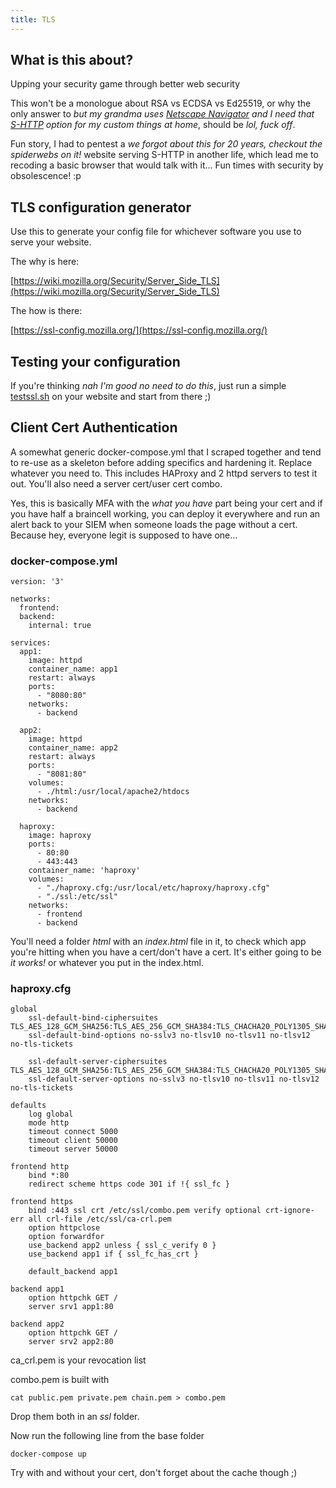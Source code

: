 ```yaml
---
title: TLS
---
```


## What is this about?
Upping your security game through better web security

This won't be a monologue about RSA vs ECDSA vs Ed25519, or why the only answer to *but my grandma uses [Netscape Navigator](https://en.wikipedia.org/wiki/Netscape) and I need that [S-HTTP](https://www.ietf.org/rfc/rfc2660.txt) option for my custom things at home*, should be *lol, fuck off*.

Fun story, I had to pentest a *we forgot about this for 20 years, checkout the spiderwebs on it!* website serving S-HTTP in another life, which lead me to recoding a basic browser that would talk with it... Fun times with security by obsolescence! :p

## TLS configuration generator
Use this to generate your config file for whichever software you use to serve your website.

The why is here:

[https://wiki.mozilla.org/Security/Server_Side_TLS](https://wiki.mozilla.org/Security/Server_Side_TLS)

The how is there:

[https://ssl-config.mozilla.org/](https://ssl-config.mozilla.org/)

## Testing your configuration
If you're thinking *nah I'm good no need to do this*, just run a simple [testssl.sh](https://testssl.sh/) on your website and start from there ;)

## Client Cert Authentication
A somewhat generic docker-compose.yml that I scraped together and tend to re-use as a skeleton before adding specifics and hardening it. Replace whatever you need to. This includes HAProxy and 2 httpd servers to test it out. You'll also need a server cert/user cert combo. 

Yes, this is basically MFA with the *what you have* part being your cert and if you have half a braincell working, you can deploy it everywhere and run an alert back to your SIEM when someone loads the page without a cert. Because hey, everyone legit is supposed to have one...

### docker-compose.yml
```
version: '3'

networks:
  frontend:
  backend:
    internal: true

services:
  app1:
    image: httpd
    container_name: app1
    restart: always
    ports:
      - "8080:80"
    networks:
      - backend

  app2:
    image: httpd
    container_name: app2
    restart: always
    ports:
      - "8081:80"
    volumes:
      - ./html:/usr/local/apache2/htdocs
    networks:
      - backend

  haproxy:
    image: haproxy
    ports:
      - 80:80
      - 443:443
    container_name: 'haproxy'
    volumes:
      - "./haproxy.cfg:/usr/local/etc/haproxy/haproxy.cfg"
      - "./ssl:/etc/ssl"
    networks:
      - frontend
      - backend
```
You'll need a folder *html* with an *index.html* file in it, to check which app you're hitting when you have a cert/don't have a cert. It's either going to be *it works!* or whatever you put in the index.html.

### haproxy.cfg
```
global
    ssl-default-bind-ciphersuites TLS_AES_128_GCM_SHA256:TLS_AES_256_GCM_SHA384:TLS_CHACHA20_POLY1305_SHA256
    ssl-default-bind-options no-sslv3 no-tlsv10 no-tlsv11 no-tlsv12 no-tls-tickets

    ssl-default-server-ciphersuites TLS_AES_128_GCM_SHA256:TLS_AES_256_GCM_SHA384:TLS_CHACHA20_POLY1305_SHA256
    ssl-default-server-options no-sslv3 no-tlsv10 no-tlsv11 no-tlsv12 no-tls-tickets

defaults  
    log global
    mode http
    timeout connect 5000  
    timeout client 50000
    timeout server 50000

frontend http
    bind *:80
    redirect scheme https code 301 if !{ ssl_fc }

frontend https
    bind :443 ssl crt /etc/ssl/combo.pem verify optional crt-ignore-err all crl-file /etc/ssl/ca-crl.pem
    option httpclose
    option forwardfor
    use_backend app2 unless { ssl_c_verify 0 }
    use_backend app1 if { ssl_fc_has_crt }

    default_backend app1

backend app1
    option httpchk GET /
    server srv1 app1:80

backend app2
    option httpchk GET /
    server srv2 app2:80
```
ca_crl.pem is your revocation list

combo.pem is built with
```
cat public.pem private.pem chain.pem > combo.pem
```
Drop them both in an *ssl* folder.

Now run the following line from the base folder
```
docker-compose up
```
Try with and without your cert, don't forget about the cache though ;)
